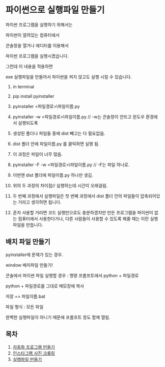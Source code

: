 # 파이썬으로 실행파일 만들기

파이썬 프로그램을 실행하기 위해서는<br>

파이썬이 깔려있는 컴퓨터에서<br>

콘솔창을 열거나 에디터를 이용해서<br>

파이썬 프로그램을 실행시켰습니다.<br>

그런데 이 내용을 적용하면<br>

exe 실행파일을 만들어서 파이썬을 켜지 않고도 실행 시킬 수 있습니다.<br>


1. in terminal

2. pip install pyinstaller

3. pyinstaller <파일경로>\파일이름.py

4. pyinstaller -w <파일경로>\파일이름.py // -w는 콘솔창이 안뜨고 윈도우 환경에서 실행되도록

5. 생성된 폴더나 파일들 중에 dist 빼고는 다 필요없음.

6. dist 폴더 안에 파일이름.py 를 클릭하면 실행 됨.

7. 이 과정은 파일이 너무 많음.

8. pyinstaller -F -w <파일경로>\파일이름.py // -F는 파일 하나로.

9. 이번엔 dist 폴더에 파일이름.py 하나만 생김.

10. 위의 두 과정의 차이점// 실행하는데 시간이 오래걸림.

11. 두 번째 과정에서 실행파일은 첫 번째 과정에서 dist 폴더 안의 파일들이 압축되어있는 거라고 생각하면 됩니다.

12. 혼자 사용할 거라면 코드 실행만으로도 충분하겠지만 만든 프로그램을 파이썬이 없는 컴퓨터에서 사용한다거나, 다른 사람들이 사용할 수 있도록 해줄 때는 이런 실행 파일을 만듭니다.


## 배치 파일 만들기

pyinstaller에 문제가 있는 경우. <br>

window 배치파일 만들기! <br>

콘솔에서 파이썬 파일 실행할 경우 : 명령 프롬프트에서 python + 파일경로 <br>

python + 파일경로를 그대로 메모장에 복사 <br>

저장 => 파일이름.bat <br>

파일 형식 : 모든 파일 <br>

완벽한 실행파일이 아니기 때문에 프롬프트 창도 함께 열림. <br>

## 목차

1. [자동화 프로그램 만들기](/1_자동화.md)
2. [인스타그램 사진 크롤링](/2_크롤링.md)
3. [실행파일 만들기](/3_실행파일.md)